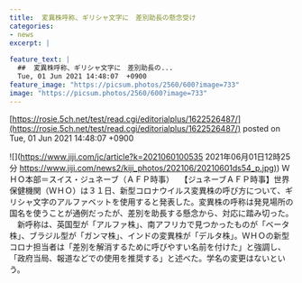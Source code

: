 ```yaml
---
title:  変異株呼称、ギリシャ文字に　差別助長の懸念受け  
categories:
- news
excerpt: |
  
feature_text: |
  ##  変異株呼称、ギリシャ文字に　差別助長の...
  Tue, 01 Jun 2021 14:48:07  +0900
feature_image: "https://picsum.photos/2560/600?image=733"
image: "https://picsum.photos/2560/600?image=733"
---
```


[https://rosie.5ch.net/test/read.cgi/editorialplus/1622526487/](https://rosie.5ch.net/test/read.cgi/editorialplus/1622526487/)
posted on Tue, 01 Jun 2021 14:48:07  +0900

<!--more-->

![](https://www.jiji.com/jc/article?k=2021060100535 2021年06月01日12時25分 [https://www.jiji.com/news2/kiji_photos/202106/20210601ds54_p.jpg)](https://www.jiji.com/news2/kiji_photos/202106/20210601ds54_p.jpg)) ＷＨＯ本部＝スイス・ジュネーブ（ＡＦＰ時事） 　【ジュネーブＡＦＰ時事】世界保健機関（ＷＨＯ）は３１日、新型コロナウイルス変異株の呼び方について、ギリシャ文字のアルファベットを使用すると発表した。変異株の呼称は発見場所の国名を使うことが通例だったが、差別を助長する懸念から、対応に踏み切った。 　新呼称は、英国型が「アルファ株」、南アフリカで見つかったものが「ベータ株」、ブラジル型が「ガンマ株」、インドの変異株が「デルタ株」。ＷＨＯの新型コロナ担当者は「差別を解消するために呼びやすい名前を付けた」と強調し、「政府当局、報道などでの使用を推奨する」と述べた。学名の変更はないという。
